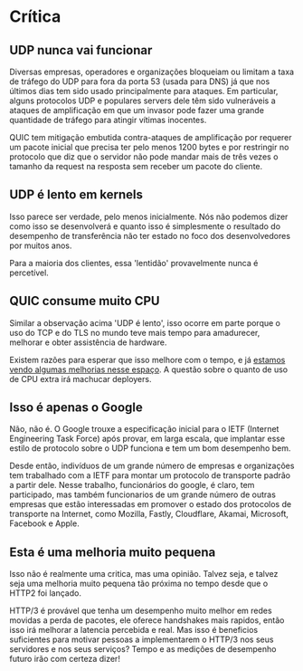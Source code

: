 # Crítica

## UDP nunca vai funcionar

Diversas empresas, operadores e organizações bloqueiam ou limitam a taxa de
tráfego do UDP para fora da porta 53 (usada para DNS) já que nos últimos dias
tem sido usado principalmente para ataques. Em particular, alguns protocolos
UDP e populares servers dele têm sido vulneráveis a ataques de amplificação 
em que um invasor pode fazer uma grande quantidade de tráfego para atingir vítimas inocentes.

QUIC tem mitigação embutida contra-ataques de amplificação por requerer um pacote
inicial que precisa ter pelo menos 1200 bytes e por restringir no protocolo que
diz que o servidor não pode mandar mais de três vezes o tamanho da request na resposta
sem receber um pacote do cliente.

## UDP é lento em kernels

Isso parece ser verdade, pelo menos inicialmente. Nós não podemos dizer como
isso se desenvolverá e quanto isso é simplesmente o resultado do desempenho de transferência 
não ter estado no foco dos desenvolvedores por muitos anos.

Para a maioria dos clientes, essa 'lentidão' provavelmente nunca é percetível.

## QUIC consume muito CPU

Similar a observação acima 'UDP é lento', isso ocorre em parte porque o uso do TCP 
e do TLS no mundo teve mais tempo para amadurecer, melhorar e obter assistência de hardware.

Existem razões para esperar que isso melhore com o tempo, e já [estamos vendo algumas
melhorias nesse espaço](https://www.fastly.com/blog/measuring-quic-vs-tcp-computational-efficiency).
A questão sobre o quanto de uso de CPU extra irá machucar deployers.

## Isso é apenas o Google

Não, não é. O Google trouxe a especificação inicial para o IETF (Internet Engineering Task Force)
após provar, em larga escala, que implantar esse estilo de protocolo sobre o UDP
funciona e tem um bom desempenho bem.

Desde então, indivíduos de um grande número de empresas e organizações tem trabalhado
com a IETF para montar um protocolo de transporte padrão a partir dele. Nesse trabalho,
funcionários do google, é claro, tem participado, mas também funcionarios de um grande 
número de outras empresas que estão interessadas em promover o estado dos protocolos de
transporte na Internet, como Mozilla, Fastly, Cloudflare, Akamai, Microsoft, Facebook e Apple.


## Esta é uma melhoria muito pequena

Isso não é realmente uma critica, mas uma opinião. Talvez seja, e talvez seja
uma melhoria muito pequena tão próxima no tempo desde que o HTTP2 foi lançado.

HTTP/3 é provável que tenha um desempenho muito melhor em redes movidas a perda de pacotes,
ele oferece handshakes mais rapidos, então isso irá melhorar a latencia percebida e real.
Mas isso é beneficios suficientes para motivar pessoas a implementarem o HTTP/3
nos seus servidores e nos seus serviços? Tempo e as medições de desempenho futuro irão
com certeza dizer!
